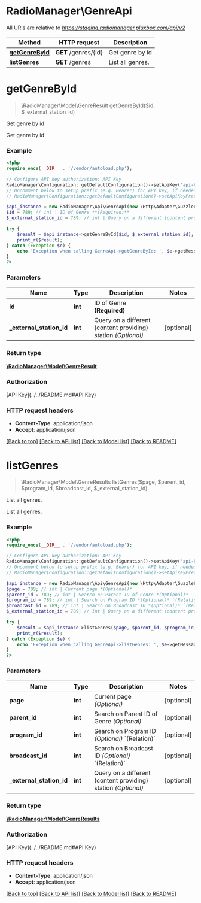 # RadioManager\GenreApi

All URIs are relative to *https://staging.radiomanager.pluxbox.com/api/v2*

Method | HTTP request | Description
------------- | ------------- | -------------
[**getGenreById**](GenreApi.md#getGenreById) | **GET** /genres/{id} | Get genre by id
[**listGenres**](GenreApi.md#listGenres) | **GET** /genres | List all genres.


# **getGenreById**
> \RadioManager\Model\GenreResult getGenreById($id, $_external_station_id)

Get genre by id

Get genre by id

### Example
```php
<?php
require_once(__DIR__ . '/vendor/autoload.php');

// Configure API key authorization: API Key
RadioManager\Configuration::getDefaultConfiguration()->setApiKey('api-key', 'YOUR_API_KEY');
// Uncomment below to setup prefix (e.g. Bearer) for API key, if needed
// RadioManager\Configuration::getDefaultConfiguration()->setApiKeyPrefix('api-key', 'Bearer');

$api_instance = new RadioManager\Api\GenreApi(new \Http\Adapter\Guzzle6\Client());
$id = 789; // int | ID of Genre **(Required)**
$_external_station_id = 789; // int | Query on a different (content providing) station *(Optional)*

try {
    $result = $api_instance->getGenreById($id, $_external_station_id);
    print_r($result);
} catch (Exception $e) {
    echo 'Exception when calling GenreApi->getGenreById: ', $e->getMessage(), PHP_EOL;
}
?>
```

### Parameters

Name | Type | Description  | Notes
------------- | ------------- | ------------- | -------------
 **id** | **int**| ID of Genre **(Required)** |
 **_external_station_id** | **int**| Query on a different (content providing) station *(Optional)* | [optional]

### Return type

[**\RadioManager\Model\GenreResult**](../Model/GenreResult.md)

### Authorization

[API Key](../../README.md#API Key)

### HTTP request headers

 - **Content-Type**: application/json
 - **Accept**: application/json

[[Back to top]](#) [[Back to API list]](../../README.md#documentation-for-api-endpoints) [[Back to Model list]](../../README.md#documentation-for-models) [[Back to README]](../../README.md)

# **listGenres**
> \RadioManager\Model\GenreResults listGenres($page, $parent_id, $program_id, $broadcast_id, $_external_station_id)

List all genres.

List all genres.

### Example
```php
<?php
require_once(__DIR__ . '/vendor/autoload.php');

// Configure API key authorization: API Key
RadioManager\Configuration::getDefaultConfiguration()->setApiKey('api-key', 'YOUR_API_KEY');
// Uncomment below to setup prefix (e.g. Bearer) for API key, if needed
// RadioManager\Configuration::getDefaultConfiguration()->setApiKeyPrefix('api-key', 'Bearer');

$api_instance = new RadioManager\Api\GenreApi(new \Http\Adapter\Guzzle6\Client());
$page = 789; // int | Current page *(Optional)*
$parent_id = 789; // int | Search on Parent ID of Genre *(Optional)*
$program_id = 789; // int | Search on Program ID *(Optional)* `(Relation)`
$broadcast_id = 789; // int | Search on Broadcast ID *(Optional)* `(Relation)`
$_external_station_id = 789; // int | Query on a different (content providing) station *(Optional)*

try {
    $result = $api_instance->listGenres($page, $parent_id, $program_id, $broadcast_id, $_external_station_id);
    print_r($result);
} catch (Exception $e) {
    echo 'Exception when calling GenreApi->listGenres: ', $e->getMessage(), PHP_EOL;
}
?>
```

### Parameters

Name | Type | Description  | Notes
------------- | ------------- | ------------- | -------------
 **page** | **int**| Current page *(Optional)* | [optional]
 **parent_id** | **int**| Search on Parent ID of Genre *(Optional)* | [optional]
 **program_id** | **int**| Search on Program ID *(Optional)* &#x60;(Relation)&#x60; | [optional]
 **broadcast_id** | **int**| Search on Broadcast ID *(Optional)* &#x60;(Relation)&#x60; | [optional]
 **_external_station_id** | **int**| Query on a different (content providing) station *(Optional)* | [optional]

### Return type

[**\RadioManager\Model\GenreResults**](../Model/GenreResults.md)

### Authorization

[API Key](../../README.md#API Key)

### HTTP request headers

 - **Content-Type**: application/json
 - **Accept**: application/json

[[Back to top]](#) [[Back to API list]](../../README.md#documentation-for-api-endpoints) [[Back to Model list]](../../README.md#documentation-for-models) [[Back to README]](../../README.md)

